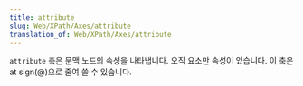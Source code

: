 ```yaml
---
title: attribute
slug: Web/XPath/Axes/attribute
translation_of: Web/XPath/Axes/attribute
---
```

<p><code>attribute</code> 축은 문맥 노드의 속성을 나타냅니다. 오직 요소만 속성이 있습니다. 이 축은 at sign(@)으로 줄여 쓸 수 있습니다.</p>
